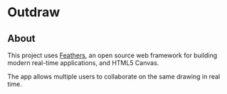 # Outdraw

> 

## About

This project uses [Feathers](http://feathersjs.com), an open source web framework for building modern real-time applications, and HTML5 Canvas.

The app allows multiple users to collaborate on the same drawing in real time.
